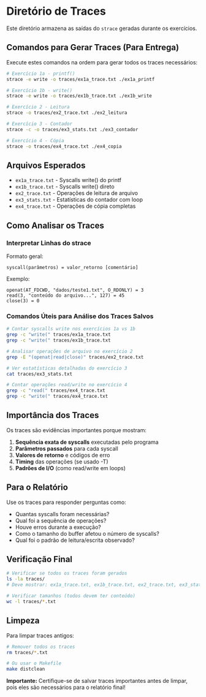 # Diretório de Traces

Este diretório armazena as saídas do `strace` geradas durante os exercícios.

## Comandos para Gerar Traces (Para Entrega)

Execute estes comandos na ordem para gerar todos os traces necessários:

```bash
# Exercício 1a - printf()
strace -e write -o traces/ex1a_trace.txt ./ex1a_printf

# Exercício 1b - write()
strace -e write -o traces/ex1b_trace.txt ./ex1b_write

# Exercício 2 - Leitura
strace -o traces/ex2_trace.txt ./ex2_leitura

# Exercício 3 - Contador
strace -c -o traces/ex3_stats.txt ./ex3_contador

# Exercício 4 - Cópia
strace -o traces/ex4_trace.txt ./ex4_copia
```

## Arquivos Esperados

- `ex1a_trace.txt` - Syscalls write() do printf
- `ex1b_trace.txt` - Syscalls write() direto
- `ex2_trace.txt` - Operações de leitura de arquivo
- `ex3_stats.txt` - Estatísticas do contador com loop
- `ex4_trace.txt` - Operações de cópia completas

## Como Analisar os Traces

### Interpretar Linhas do strace

Formato geral:
```
syscall(parâmetros) = valor_retorno [comentário]
```

Exemplo:
```
openat(AT_FDCWD, "dados/teste1.txt", O_RDONLY) = 3
read(3, "conteúdo do arquivo...", 127) = 45
close(3) = 0
```

### Comandos Úteis para Análise dos Traces Salvos

```bash
# Contar syscalls write nos exercícios 1a vs 1b
grep -c "write(" traces/ex1a_trace.txt
grep -c "write(" traces/ex1b_trace.txt

# Analisar operações de arquivo no exercício 2
grep -E "(openat|read|close)" traces/ex2_trace.txt

# Ver estatísticas detalhadas do exercício 3
cat traces/ex3_stats.txt

# Contar operações read/write no exercício 4
grep -c "read(" traces/ex4_trace.txt
grep -c "write(" traces/ex4_trace.txt
```

## Importância dos Traces

Os traces são evidências importantes porque mostram:

1. **Sequência exata de syscalls** executadas pelo programa
2. **Parâmetros passados** para cada syscall
3. **Valores de retorno** e códigos de erro
4. **Timing** das operações (se usado -T)
5. **Padrões de I/O** (como read/write em loops)

## Para o Relatório

Use os traces para responder perguntas como:

- Quantas syscalls foram necessárias?
- Qual foi a sequência de operações?
- Houve erros durante a execução?
- Como o tamanho do buffer afetou o número de syscalls?
- Qual foi o padrão de leitura/escrita observado?

## Verificação Final

```bash
# Verificar se todos os traces foram gerados
ls -la traces/
# Deve mostrar: ex1a_trace.txt, ex1b_trace.txt, ex2_trace.txt, ex3_stats.txt, ex4_trace.txt

# Verificar tamanhos (todos devem ter conteúdo)
wc -l traces/*.txt
```

## Limpeza

Para limpar traces antigos:
```bash
# Remover todos os traces
rm traces/*.txt

# Ou usar o Makefile
make distclean
```

**Importante:** Certifique-se de salvar traces importantes antes de limpar, pois eles são necessários para o relatório final!